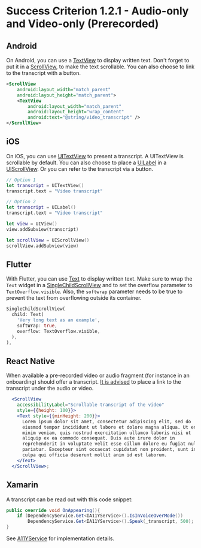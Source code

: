 # Success Criterion 1.2.1 - Audio-only and Video-only (Prerecorded)

## Android

On Android, you can use a [TextView](https://developer.android.com/reference/android/widget/TextView) to display written text. Don't forget to put it in a [ScrollView](https://developer.android.com/reference/android/widget/ScrollView), to make the text scrollable. You can also choose to link to the transcript with a button.

```xml
<ScrollView
    android:layout_width="match_parent"
    android:layout_height="match_parent">
    <TextView
        android:layout_width="match_parent"
        android:layout_height="wrap_content"
        android:text="@string/video_transcript" />
</ScrollView>
```

## iOS

On iOS, you can use [UITextView](https://developer.apple.com/documentation/uikit/uitextview) to present a transcript. A UITextView is scrollable by default. You can also choose to place a [UILabel](https://developer.apple.com/documentation/uikit/uilabel) in a [UIScrollView](https://developer.apple.com/documentation/uikit/uiscrollview). Or you can refer to the transcript via a button.

```swift
// Option 1
let transcript = UITextView()
transcript.text = "Video transcript"

// Option 2
let transcript = UILabel()
transcript.text = "Video transcript"

let view = UIView()
view.addSubview(transcript)

let scrollView = UIScrollView()
scrollView.addSubview(view)
```

## Flutter

With Flutter, you can use [Text](https://api.flutter.dev/flutter/widgets/Text-class.html) to display written text. Make sure to wrap the `Text` widget in a [SingleChildScrollView](https://api.flutter.dev/flutter/widgets/SingleChildScrollView-class.html) and to set the overflow parameter to `TextOverflow.visible`. Also, the `softwrap` parameter needs to be true to prevent the text from overflowing outside its container.

```dart
SingleChildScrollView(
  child: Text(
    'Very long text as an example',
    softWrap: true,
    overflow: TextOverflow.visible,
  ),
),
```

## React Native

When available a pre-recorded video or audio fragment (for instance in an onboarding) should offer a transcript. [It is advised](https://www.w3.org/WAI/WCAG21/Understanding/audio-only-and-video-only-prerecorded.html#examples) to place a link to the transcript under the audio or video.

```jsx
  <ScrollView
    accessibilityLabel="Scrollable transcript of the video"
    style={{height: 100}}>
    <Text style={{minHeight: 200}}>
      Lorem ipsum dolor sit amet, consectetur adipiscing elit, sed do
      eiusmod tempor incididunt ut labore et dolore magna aliqua. Ut enim ad
      minim veniam, quis nostrud exercitation ullamco laboris nisi ut
      aliquip ex ea commodo consequat. Duis aute irure dolor in
      reprehenderit in voluptate velit esse cillum dolore eu fugiat nulla
      pariatur. Excepteur sint occaecat cupidatat non proident, sunt in
      culpa qui officia deserunt mollit anim id est laborum.
    </Text>
  </ScrollView>;
```

## Xamarin

A transcript can be read out with this code snippet:

```csharp
public override void OnAppearing(){
    if (DependencyService.Get<IA11YService>().IsInVoiceOverMode())
        DependencyService.Get<IA11YService>().Speak(_transcript, 500);
}
```

See [A11YService](./A11YService.md) for implementation details.
